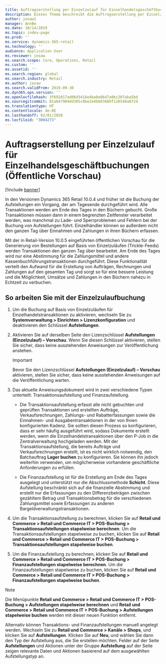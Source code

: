 ```yaml
---
title: Auftragserstellung per Einzelzulauf für Einzelhandelsgeschäftbuchungen
description: Dieses Thema beschreibt die Auftragserstellung per Einzelzulauf für Einzelhandelsgeschäftbuchungen in Microsoft Dynamics 365 Commerce.
author: josaw1
manager: AnnBe
ms.date: 10/14/2019
ms.topic: index-page
ms.prod: ''
ms.service: dynamics-365-retail
ms.technology: ''
audience: Application User
ms.reviewer: josaw
ms.search.scope: Core, Operations, Retail
ms.custom: ''
ms.assetid: ''
ms.search.region: global
ms.search.industry: Retail
ms.author: josaw
ms.search.validFrom: 2019-09-30
ms.dyn365.ops.version: ''
ms.openlocfilehash: 3f691017ad06d3416e4ba0e86d7a0bc207aba5bd
ms.sourcegitcommit: 81a647904dd305c4be2e4b683689f128548a872d
ms.translationtype: HT
ms.contentlocale: de-DE
ms.lasthandoff: 02/01/2020
ms.locfileid: "3004273"
---
```

# <a name="trickle-feed-based-order-creation-for-retail-store-transactions-public-preview"></a>Auftragserstellung per Einzelzulauf für Einzelhandelsgeschäftbuchungen (Öffentliche Vorschau)

[!include [banner](includes/banner.md)]



In den Versionen Dynamics 365 Retail 10.0.4 und früher ist die Buchung der Aufstellungen ein Vorgang, der am Tagesende durchgeführt wird. Alle Transaktionen werden am Ende des Tages in den Büchern gebucht. Große Transaktionen müssen dann in einem begrenzten Zeitfenster verarbeitet werden, was manchmal zu Lade- und Sperrproblemen und Fehlern bei der Buchung von Aufstellungen führt. Einzelhändler können so außerdem nicht den ganzen Tag über Einnahmen und Zahlungen in ihren Büchern erfassen.

Mit der in Retail-Version 10.0.5 eingeführten öffentlichen Vorschau für die Generierung von Bestellungen auf Basis von Einzelzuläufen (Trickle-Feeds) werden Transaktionen den ganzen Tag über bearbeitet. Am Ende des Tages wird nur eine Abstimmung für die Zahlungsmittel und andere Kassenbuchführungstransaktionen durchgeführt. Diese Funktionalität verteilt den Aufwand für die Erstellung von Aufträgen, Rechnungen und Zahlungen auf den gesamten Tag und sorgt so für eine bessere Leistung und die Möglichkeit, Umsätze und Zahlungen in den Büchern nahezu in Echtzeit zu verbuchen. 


## <a name="how-to-use-trickle-feed-based-posting"></a>So arbeiten Sie mit der Einzelzulaufbuchung
  
1. Um die Buchung auf Basis von Einzelzuläufen für Einzelhandelstransaktionen zu aktivieren, wechseln Sie zu **Systemverwaltung > Einrichten > Lizenzkonfiguration** und deaktivieren den Schlüssel **Aufstellungen**.

2. Aktivieren Sie auf derselben Seite den Lizenzschlüssel **Aufstellungen (Einzelzulauf) – Vorschau**. Wenn Sie diesen Schlüssel aktivieren, stellen Sie sicher, dass keine ausstehenden Anweisungen zur Veröffentlichung anstehen. 

    > [!Important]
    > Bevor Sie den Lizenzschlüssel **Aufstellungen (Einzelzulauf) – Vorschau** aktivieren, stellen Sie sicher, dass keine ausstehenden Anweisungen auf die Veröffentlichung warten.

3. Das aktuelle Anweisungsdokument wird in zwei verschiedene Typen unterteilt: Transaktionsaufstellung und Finanzaufstellung.

      - Die Transaktionsaufstellung erfasst alle nicht gebuchten und geprüften Transaktionen und erstellten Aufträge, Verkaufsrechnungen, Zahlungs- und Rabatterfassungen sowie die Einnahmen- und Ausgabentransaktionen in der von Ihnen konfigurierten Kadenz. Sie sollten diesen Prozess so konfigurieren, dass er sehr häufig ausgeführt wird, sodass Dokumente erstellt werden, wenn die Einzelhandelstransaktionen über den P-Job in die Zentralverwaltung hochgeladen werden. Mit der Transaktionsaufstellung, die bereits Aufträge und Verkaufsrechnungen erstellt, ist es nicht wirklich notwendig, den Batchauftrag **Lager buchen** zu konfigurieren. Sie können ihn jedoch weiterhin verwenden, um möglicherweise vorhandene geschäftliche Anforderungen zu erfüllen.  
      
     - Die Finanzaufstellung ist für die Erstellung am Ende des Tages ausgelegt und unterstützt nur die Abschlussmethode **Schicht**. Diese Aufstellung beschränkt sich auf die finanzielle Abstimmung und erstellt nur die Erfassungen zu den Differenzbeträgen zwischen gezähltem Betrag und Transaktionsbetrag für die verschiedenen Zahlungsmittel sowie Erfassungen zu anderen Bargeldverwaltungstransaktionen.   

4. Um die Transaktionsaufstellung zu berechnen, klicken Sie auf **Retail und Commerce > Retail und Commerce IT > POS-Buchung > Transaktionsaufstellungen stapelweise berechnen**. Um die Transaktionsaufstellungen stapelweise zu buchen, klicken Sie auf **Retail und Commerce > Retail und Commerce IT > POS-Buchung > Transaktionsaufstellungen stapelweise buchen**.

5. Um die Finanzaufstellung zu berechnen, klicken Sie auf **Retail und Commerce > Retail und Commerce IT > POS-Buchung > Finanzaufstellungen stapelweise berechnen**. Um die Finanzaufstellungen stapelweise zu buchen, klicken Sie auf **Retail und Commerce > Retail und Commerce IT > POS-Buchung > Finanzaufstellungen stapelweise buchen**.

> [!NOTE]
> Die Menüpunkte **Retail und Commerce > Retail und Commerce IT > POS-Buchung > Aufstellungen stapelweise berechnen** und **Retail und Commerce > Retail und Commerce IT > POS-Buchung > Aufstellungen stapelweise buchen** werden mit dieser neuen Funktion entfernt.

Alternativ können Transaktions- und Finanzaufstellungen manuell angelegt werden. Wechseln Sie zu **Retail und Commerce > Kanäle > Shops**, und klicken Sie auf **Aufstellungen**. Klicken Sie auf **Neu**, und wählen Sie dann den Typ der Aufstellung aus, die Sie erstellen möchten. Felder auf der Seite **Aufstellungen** und Aktionen unter der Gruppe **Aufstellung** auf der Seite zeigen relevante Daten und Aktionen basierend auf dem ausgewählten Aufstellungstyp an.
